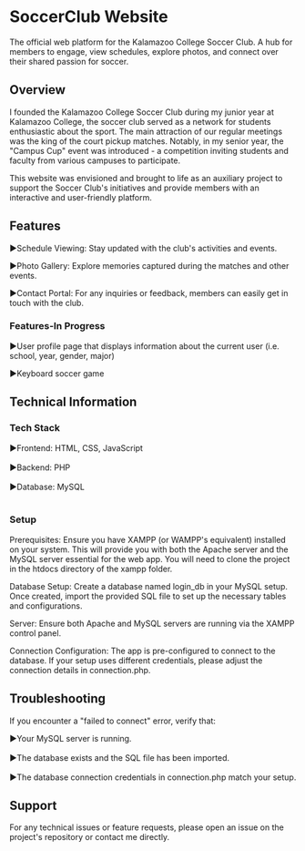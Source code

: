 # SoccerClub Website

The official web platform for the Kalamazoo College Soccer Club. A hub for members to engage, view schedules, explore photos, and connect over their shared passion for soccer.

## Overview
I founded the Kalamazoo College Soccer Club during my junior year at Kalamazoo College, the soccer club served as a network for students enthusiastic about the sport. The main attraction of our regular meetings was the king of the court pickup matches. Notably, in my senior year, the "Campus Cup" event was introduced - a competition inviting students and faculty from various campuses to participate.

This website was envisioned and brought to life as an auxiliary project to support the Soccer Club's initiatives and provide members with an interactive and user-friendly platform.

## Features
▶Schedule Viewing: Stay updated with the club's activities and events.

▶Photo Gallery: Explore memories captured during the matches and other events.

▶Contact Portal: For any inquiries or feedback, members can easily get in touch with the club.

### Features-In Progress
▶User profile page that displays information about the current user (i.e. school, year, gender, major)

▶Keyboard soccer game

## Technical Information
### Tech Stack
▶Frontend: HTML, CSS, JavaScript </br></br>
▶Backend: PHP  </br></br>
▶Database: MySQL </br></br>

### Setup
Prerequisites: Ensure you have XAMPP (or WAMPP's equivalent) installed on your system. This will provide you with both the Apache server and the MySQL server essential for the web app.
You will need to clone the project in the htdocs directory of the xampp folder.

Database Setup: Create a database named login_db in your MySQL setup. Once created, import the provided SQL file to set up the necessary tables and configurations.

Server: Ensure both Apache and MySQL servers are running via the XAMPP control panel.

Connection Configuration: The app is pre-configured to connect to the database. If your setup uses different credentials, please adjust the connection details in connection.php.

## Troubleshooting
If you encounter a "failed to connect" error, verify that:

▶Your MySQL server is running. </br></br>
▶The database exists and the SQL file has been imported. </br></br>
▶The database connection credentials in connection.php match your setup.

## Support
For any technical issues or feature requests, please open an issue on the project's repository or contact me directly.
